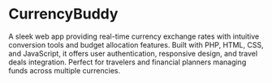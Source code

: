 # CurrencyBuddy
A sleek web app providing real-time currency exchange rates with intuitive conversion tools and budget allocation features. Built with PHP, HTML, CSS, and JavaScript, it offers user authentication, responsive design, and travel deals integration. Perfect for travelers and financial planners managing funds across multiple currencies.
